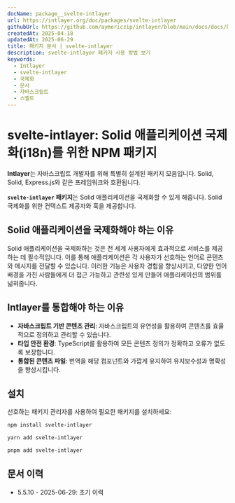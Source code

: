 ```yaml
---
docName: package__svelte-intlayer
url: https://intlayer.org/doc/packages/svelte-intlayer
githubUrl: https://github.com/aymericzip/intlayer/blob/main/docs/docs/ko/packages/svelte-intlayer/index.md
createdAt: 2025-04-18
updatedAt: 2025-06-29
title: 패키지 문서 | svelte-intlayer
description: svelte-intlayer 패키지 사용 방법 보기
keywords:
  - Intlayer
  - svelte-intlayer
  - 국제화
  - 문서
  - 자바스크립트
  - 스벨트
---
```


# svelte-intlayer: Solid 애플리케이션 국제화(i18n)를 위한 NPM 패키지

**Intlayer**는 자바스크립트 개발자를 위해 특별히 설계된 패키지 모음입니다. Solid, Solid, Express.js와 같은 프레임워크와 호환됩니다.

**`svelte-intlayer` 패키지**는 Solid 애플리케이션을 국제화할 수 있게 해줍니다. Solid 국제화를 위한 컨텍스트 제공자와 훅을 제공합니다.

## Solid 애플리케이션을 국제화해야 하는 이유

Solid 애플리케이션을 국제화하는 것은 전 세계 사용자에게 효과적으로 서비스를 제공하는 데 필수적입니다. 이를 통해 애플리케이션은 각 사용자가 선호하는 언어로 콘텐츠와 메시지를 전달할 수 있습니다. 이러한 기능은 사용자 경험을 향상시키고, 다양한 언어 배경을 가진 사람들에게 더 접근 가능하고 관련성 있게 만들어 애플리케이션의 범위를 넓혀줍니다.

## Intlayer를 통합해야 하는 이유

- **자바스크립트 기반 콘텐츠 관리**: 자바스크립트의 유연성을 활용하여 콘텐츠를 효율적으로 정의하고 관리할 수 있습니다.
- **타입 안전 환경**: TypeScript를 활용하여 모든 콘텐츠 정의가 정확하고 오류가 없도록 보장합니다.
- **통합된 콘텐츠 파일**: 번역을 해당 컴포넌트와 가깝게 유지하여 유지보수성과 명확성을 향상시킵니다.

## 설치

선호하는 패키지 관리자를 사용하여 필요한 패키지를 설치하세요:

```bash packageManager="npm"
npm install svelte-intlayer
```

```bash packageManager="yarn"
yarn add svelte-intlayer
```

```bash packageManager="pnpm"
pnpm add svelte-intlayer
```

## 문서 이력

- 5.5.10 - 2025-06-29: 초기 이력
